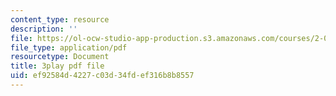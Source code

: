 ```yaml
---
content_type: resource
description: ''
file: https://ol-ocw-studio-app-production.s3.amazonaws.com/courses/2-003sc-engineering-dynamics-fall-2011/ef92584d4227c03d34fdef316b8b8557_cd8lDtAtJbE.pdf
file_type: application/pdf
resourcetype: Document
title: 3play pdf file
uid: ef92584d-4227-c03d-34fd-ef316b8b8557
---
```

